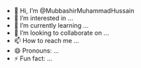 - 👋 Hi, I’m @MubbashirMuhammadHussain
- 👀 I’m interested in ...
- 🌱 I’m currently learning ...
- 💞️ I’m looking to collaborate on ...
- 📫 How to reach me ...
- 😄 Pronouns: ...
- ⚡ Fun fact: ...

<!---
MubbashirMuhammadHussain/MubbashirMuhammadHussain is a ✨ special ✨ repository because its `README.md` (this file) appears on your GitHub profile.
You can click the Preview link to take a look at your changes. 
--->
